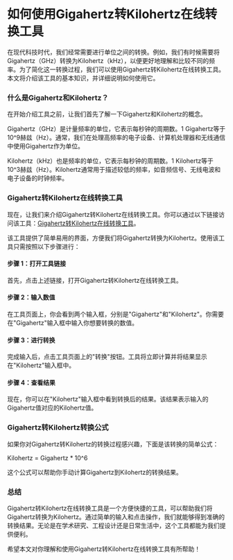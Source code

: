 如何使用Gigahertz转Kilohertz在线转换工具
=============================

在现代科技时代，我们经常需要进行单位之间的转换。例如，我们有时候需要将Gigahertz（GHz）转换为Kilohertz（kHz），以便更好地理解和比较不同的频率。为了简化这一转换过程，我们可以使用Gigahertz转Kilohertz在线转换工具。本文将介绍该工具的基本知识，并详细说明如何使用它。

### 什么是Gigahertz和Kilohertz？

在开始介绍工具之前，让我们首先了解一下Gigahertz和Kilohertz的概念。

Gigahertz（GHz）是计量频率的单位，它表示每秒钟的周期数。1 Gigahertz等于10^9赫兹（Hz）。通常，我们在处理高频率的电子设备、计算机处理器和无线通信中使用Gigahertz作为单位。

Kilohertz（kHz）也是频率的单位，它表示每秒钟的周期数。1 Kilohertz等于10^3赫兹（Hz）。Kilohertz通常用于描述较低的频率，如音频信号、无线电波和电子设备的时钟频率。

### Gigahertz转Kilohertz在线转换工具

现在，让我们来介绍Gigahertz转Kilohertz在线转换工具。你可以通过以下链接访问该工具：[Gigahertz转Kilohertz在线转换工具](https://www.onlinecalculatorsfree.com/zh-tw/convert/gigahertz-to-kilohertz.html)。

该工具提供了简单易用的界面，方便我们将Gigahertz转换为Kilohertz。使用该工具只需按照以下步骤进行：

#### 步骤 1：打开工具链接

首先，点击上述链接，打开Gigahertz转Kilohertz在线转换工具。

#### 步骤 2：输入数值

在工具页面上，你会看到两个输入框，分别是"Gigahertz"和"Kilohertz"。你需要在"Gigahertz"输入框中输入你想要转换的数值。

#### 步骤 3：进行转换

完成输入后，点击工具页面上的"转换"按钮。工具将立即计算并将结果显示在"Kilohertz"输入框中。

#### 步骤 4：查看结果

现在，你可以在"Kilohertz"输入框中看到转换后的结果。该结果表示输入的Gigahertz值对应的Kilohertz值。

### Gigahertz转Kilohertz转换公式

如果你对Gigahertz转Kilohertz的转换过程感兴趣，下面是该转换的简单公式：

Kilohertz = Gigahertz \* 10^6

这个公式可以帮助你手动计算Gigahertz到Kilohertz的转换结果。

### 总结

Gigahertz转Kilohertz在线转换工具是一个方便快捷的工具，可以帮助我们将Gigahertz转换为Kilohertz。通过简单的输入和点击操作，我们就能够得到准确的转换结果。无论是在学术研究、工程设计还是日常生活中，这个工具都能为我们提供便利。

希望本文对你理解和使用Gigahertz转Kilohertz在线转换工具有所帮助！